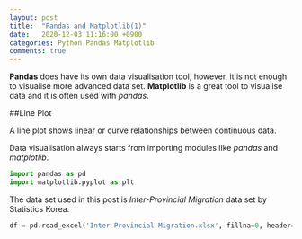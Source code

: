 ```yaml
---
layout: post
title:  "Pandas and Matplotlib(1)"
date:   2020-12-03 11:16:00 +0900
categories: Python Pandas Matplotlib
comments: true
---
```

**Pandas** does have its own data visualisation tool, however, it is not enough to visualise more advanced data set. **Matplotlib** is a great tool to visualise data and it is often used with *pandas*.

##Line Plot

A line plot shows linear or curve relationships between continuous data.

Data visualisation always starts from importing modules like *pandas* and *matplotlib*. 

```python
import pandas as pd
import matplotlib.pyplot as plt
```

The data set used in this post is *Inter-Provincial Migration* data set by Statistics Korea.

```python
df = pd.read_excel('Inter-Provincial Migration.xlsx', fillna=0, header=0)
```


